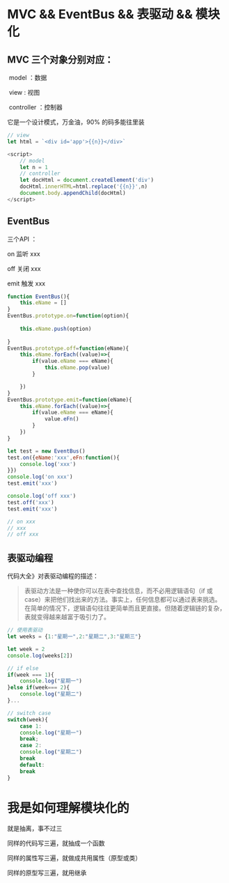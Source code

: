 # MVC && EventBus && 表驱动 && 模块化



## MVC 三个对象分别对应：

​	model ：数据

​	view : 视图

​	controller ：控制器

它是一个设计模式，万金油，90% 的码多能往里装

```javascript
// view
let html = `<div id='app'>{{n}}</div>`

<script>
	// model
    let n = 1
	// controller
	let docHtml = document.createElement('div')
    docHtml.innerHTML=html.replace('{{n}}',n)
	document.body.appendChild(docHtml)
</script>
```



## EventBus 

三个API ：

on 监听 xxx

off 关闭 xxx

emit 触发 xxx

```javascript
function EventBus(){
    this.eName = []
}
EventBus.prototype.on=function(option){
    
    this.eName.push(option)
    
}
EventBus.prototype.off=function(eName){
    this.eName.forEach((value)=>{
        if(value.eName === eName){
            this.eName.pop(value)
        }

    })
}
EventBus.prototype.emit=function(eName){
    this.eName.forEach((value)=>{
        if(value.eName === eName){
            value.eFn()
        }
    })
}

let test = new EventBus()
test.on({eName:'xxx',eFn:function(){
    console.log('xxx')
}})
console.log('on xxx')
test.emit('xxx')

console.log('off xxx')
test.off('xxx')
test.emit('xxx')

// on xxx
// xxx
// off xxx
```

## 表驱动编程

代码大全》对表驱动编程的描述：

> 表驱动方法是一种使你可以在表中查找信息，而不必用逻辑语句（if 或 case）来把他们找出来的方法。事实上，任何信息都可以通过表来挑选。在简单的情况下，逻辑语句往往更简单而且更直接。但随着逻辑链的复杂，表就变得越来越富于吸引力了。



```javascript
// 使用表驱动
let weeks = {1:"星期一",2:"星期二",3:"星期三"}

let week = 2
console.log(weeks[2])

// if else
if(week === 1){
    console.log("星期一")
}else if(week=== 2){
    console.log("星期二")
}...

// switch case
switch(week){
    case 1:
    console.log("星期一")
    break;
    case 2:
    console.log("星期二")
    break
    default:
    break
}

```



# 我是如何理解模块化的

就是抽离，事不过三

同样的代码写三遍，就抽成一个函数

同样的属性写三遍，就做成共用属性（原型或类）

同样的原型写三遍，就用继承